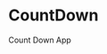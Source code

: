 # CountDown
 Count Down App
    
        
                                        
                                     
                                 
                         
                
        
 
 
  
